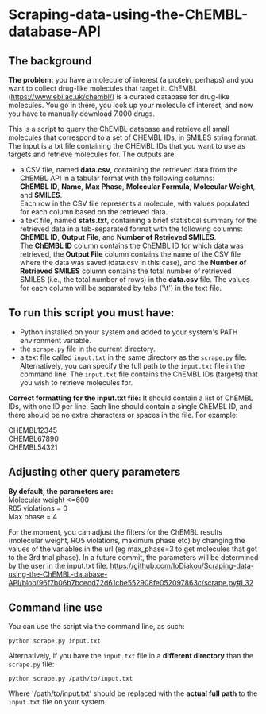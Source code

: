 # Scraping-data-using-the-ChEMBL-database-API

## The background

**The problem:** you have a molecule of interest (a protein, perhaps) and you want to collect drug-like molecules that target it. ChEMBL (https://www.ebi.ac.uk/chembl/) is a curated database for drug-like molecules. You go in there, you look up your molecule of interest, and now you have to manually download 7.000 drugs. 

This is a script to query the ChEMBL database and retrieve all small molecules that correspond to a set of CHEMBL IDs, in SMILES string format. 
The input is a txt file containing the CHEMBL IDs that you want to use as targets and retrieve molecules for. 
The outputs are:
- a CSV file, named **data.csv**, containing the retrieved data from the ChEMBL API in a tabular format with the following columns:\
**ChEMBL ID**, **Name**, **Max Phase**, **Molecular Formula**, **Molecular Weight**, and **SMILES**.\
Each row in the CSV file represents a molecule, with values populated for each column based on the retrieved data.
- a text file, named **stats.txt**, containing a brief statistical summary for the retrieved data in a tab-separated format with the following columns:\
**ChEMBL ID**, **Output File**, and **Number of Retrieved SMILES**. \
The **ChEMBL ID** column contains the ChEMBL ID for which data was retrieved, the **Output File** column contains the name of the CSV file where the data was saved (data.csv in this case), and the **Number of Retrieved SMILES** column contains the total number of retrieved SMILES (i.e., the total number of rows) in the **data.csv** file. The values for each column will be separated by tabs ('\t') in the text file.

## To run this script you must have:
- Python installed on your system and added to your system's PATH environment variable.
- the `scrape.py` file in the current directory.
- a text file called `input.txt` in the same directory as the `scrape.py` file. Alternatively, you can specify the full path to the `input.txt` file in the command line. The `input.txt` file contains the ChEMBL IDs (targets) that you wish to retrieve molecules for. 


**Correct formatting for the input.txt file:**
It should contain a list of ChEMBL IDs, with one ID per line. Each line should contain a single ChEMBL ID, and there should be no extra characters or spaces in the file.
For example:

CHEMBL12345\
CHEMBL67890\
CHEMBL54321

## Adjusting other query parameters

**By default, the parameters are:**\
Molecular weight <=600\
R05 violations = 0\
Max phase = 4

For the moment, you can adjust the filters for the ChEMBL results (molecular weight, RO5 violations, maximum phase etc) by changing the values of the variables in the url (eg max_phase=3 to get molecules that got to the 3rd trial phase). In a future commit, the parameters will be determined by the user in the input.txt file. 
https://github.com/IoDiakou/Scraping-data-using-the-ChEMBL-database-API/blob/96f7b06b7bcedd72d61cbe552908fe052097863c/scrape.py#L32

## Command line use
You can use the script via the command line, as such:
```
python scrape.py input.txt
```

Alternatively, if you have the `input.txt` file in a **different directory** than the `scrape.py` file:
```
python scrape.py /path/to/input.txt
```
Where '/path/to/input.txt' should be replaced with the **actual full path** to the `input.txt` file on your system.
